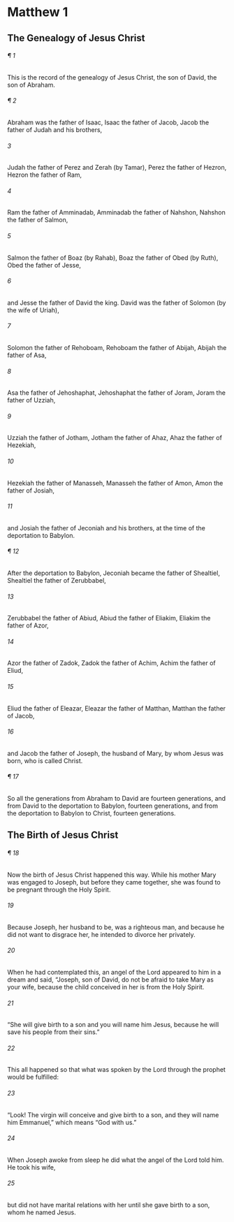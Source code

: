 # Matthew 1
## The Genealogy of Jesus Christ
###### ¶ 1
This is the record of the genealogy of Jesus Christ, the son of David, the son of Abraham.
###### ¶ 2
Abraham was the father of Isaac, Isaac the father of Jacob, Jacob the father of Judah and his brothers,
###### 3
Judah the father of Perez and Zerah (by Tamar), Perez the father of Hezron, Hezron the father of Ram,
###### 4
Ram the father of Amminadab, Amminadab the father of Nahshon, Nahshon the father of Salmon,
###### 5
Salmon the father of Boaz (by Rahab), Boaz the father of Obed (by Ruth), Obed the father of Jesse,
###### 6
and Jesse the father of David the king.
David was the father of Solomon (by the wife of Uriah),
###### 7
Solomon the father of Rehoboam, Rehoboam the father of Abijah, Abijah the father of Asa,
###### 8
Asa the father of Jehoshaphat, Jehoshaphat the father of Joram, Joram the father of Uzziah,
###### 9
Uzziah the father of Jotham, Jotham the father of Ahaz, Ahaz the father of Hezekiah,
###### 10
Hezekiah the father of Manasseh, Manasseh the father of Amon, Amon the father of Josiah,
###### 11
and Josiah the father of Jeconiah and his brothers, at the time of the deportation to Babylon.
###### ¶ 12
After the deportation to Babylon, Jeconiah became the father of Shealtiel, Shealtiel the father of Zerubbabel,
###### 13
Zerubbabel the father of Abiud, Abiud the father of Eliakim, Eliakim the father of Azor,
###### 14
Azor the father of Zadok, Zadok the father of Achim, Achim the father of Eliud,
###### 15
Eliud the father of Eleazar, Eleazar the father of Matthan, Matthan the father of Jacob,
###### 16
and Jacob the father of Joseph, the husband of Mary, by whom Jesus was born, who is called Christ.
###### ¶ 17
So all the generations from Abraham to David are fourteen generations, and from David to the deportation to Babylon, fourteen generations, and from the deportation to Babylon to Christ, fourteen generations.
## The Birth of Jesus Christ
###### ¶ 18
Now the birth of Jesus Christ happened this way. While his mother Mary was engaged to Joseph, but before they came together, she was found to be pregnant through the Holy Spirit.
###### 19
Because Joseph, her husband to be, was a righteous man, and because he did not want to disgrace her, he intended to divorce her privately.
###### 20
When he had contemplated this, an angel of the Lord appeared to him in a dream and said, “Joseph, son of David, do not be afraid to take Mary as your wife, because the child conceived in her is from the Holy Spirit.
###### 21
“She will give birth to a son and you will name him Jesus, because he will save his people from their sins.”
###### 22
This all happened so that what was spoken by the Lord through the prophet would be fulfilled:
###### 23
“Look! The virgin will conceive and give birth to a son, and they will name him Emmanuel,” which means “God with us.”
###### 24
When Joseph awoke from sleep he did what the angel of the Lord told him. He took his wife,
###### 25
but did not have marital relations with her until she gave birth to a son, whom he named Jesus.
